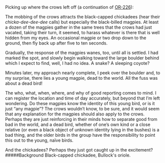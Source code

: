 Picking up where the crows left off (a continuation of [OR-226](http://listeningtoacontinentsing.com/recording.php?page=OR-226)):

The mobbing of the crows attracts the black-capped chickadees (hear their _chicka-dee-dee-dee_ calls) but especially the black-billed magpies. At least a dozen of the magpies gather in the same trees that the crows had just vacated, taking their turn, it seemed, to harass whatever is there that is well hidden from my eyes. An occasional magpie or two drop down to the ground, then fly back up after five to ten seconds.

Gradually, the response of the magpies wanes, too, until all is settled. I had marked the spot, and slowly begin walking toward the large boulder behind which I expect to find, well, I had no idea. A snake? A sleeping coyote? 

Minutes later, my approach nearly complete, I peek over the boulder and, to my surprise, there lies a young magpie, dead to the world. All the fuss was about a dead bird! 

The who, what, when, where, and why of good reporting comes to mind. I can register the location and time of day accurately, but beyond that I’m left wondering. Do these magpies know the identity of this young bird, or is it just “any magpie”? The crows wouldn’t know, to be sure, and it would seem that any explanation for the magpies should also apply to the crows. Perhaps they are just reinforcing in their minds how to separate good from bad in the world, and a dead bird, whether of one’s own kind or a close relative (or even a black object of unknown identity lying in the bushes) is a bad thing, and the older birds in the group have the responsibility to point this out to the young, naïve birds. 

And the chickadees? Perhaps they just got caught up in the excitement?
#####Background
Black-capped chickadee, Bullock's oriole.
